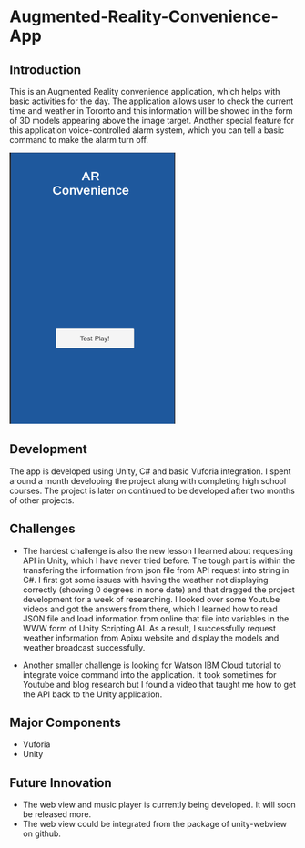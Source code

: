 # Augmented-Reality-Convenience-App

## Introduction

This is an Augmented Reality convenience application, which helps with basic activities for the day. 
The application allows user to check the current time and weather in Toronto and this information will be showed in the form of 3D models appearing above the image target. Another special feature for this application voice-controlled alarm system, which you can tell a basic command to make the alarm turn off.

![](Capture.PNG)

## Development
The app is developed using Unity, C# and basic Vuforia integration. I spent around a month developing the project along with completing high school courses. The project is later on continued to be developed after two months of other projects.

## Challenges
* The hardest challenge is also the new lesson I learned about requesting API in Unity, which I have never tried before. The tough part is within the transfering the information from json file from API request into string in C#. I first got some issues with having the weather not displaying correctly (showing 0 degrees in none date) and that dragged the project development for a week of researching. I looked over some Youtube videos and got the answers from there, which I learned how to read JSON file and load information from online that file into variables in the WWW form of Unity Scripting AI. As a result, I successfully request weather information from Apixu website and display the models and weather broadcast successfully.

* Another smaller challenge is looking for Watson IBM Cloud tutorial to integrate voice command into the application. It took sometimes for Youtube and blog research but I found a video that taught me how to get the API back to the Unity application.


## Major Components
* Vuforia
* Unity

## Future Innovation
* The web view and music player is currently being developed. It will soon be released more.
* The web view could be integrated from the package of unity-webview on github.
